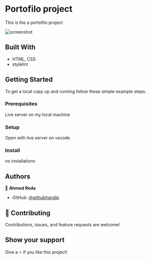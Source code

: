 # Portofilo project

This is the a portofilo project  

![screenshot]('./screenshot.png')

## Built With


- HTML, CSS
- stylelint

## Getting Started

To get a local copy up and running follow these simple example steps.

### Prerequisites

Live server on my local machine

### Setup

Open with live server on vscode

### Install
no installations



## Authors

👤 **Ahmed Reda**

- GitHub: [@githubhandle](https://github.com/ReAliens)



## 🤝 Contributing

Contributions, issues, and feature requests are welcome!

## Show your support

Give a ⭐️ if you like this project!
